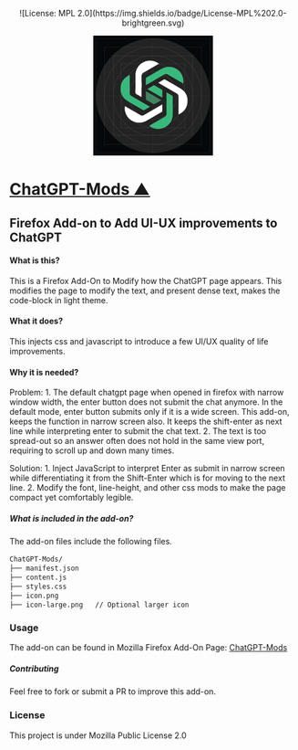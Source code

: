 <a name="___top"></a>
<div align="center">
<link rel="icon" href="http://github.com/doctopus/ChatGPT-Mods" />
![License: MPL 2.0](https://img.shields.io/badge/License-MPL%202.0-brightgreen.svg)

![logo](icon.png "Human Genome Project Animation")
</div>

[](1}}})
<a name="ChatGPT-Mods"></a> []({{{1)
# [ChatGPT-Mods &#9650;](#___top "click to go to top of document")

## Firefox Add-on to Add UI-UX improvements to ChatGPT


#### What is this? 
This is a Firefox Add-On to Modify how the ChatGPT page appears.
This modifies the page to modify the text, and present dense text, makes the code-block in light theme.

#### What it does?
This injects css and javascript to introduce a few UI/UX quality of life improvements.

#### Why it is needed?
Problem: 
    1. The default chatgpt page when opened in firefox with narrow window width, the enter button does not submit the chat anymore. In the default mode, enter button submits only if it is a wide screen. This add-on, keeps the function in narrow screen also. It keeps the shift-enter as next line while interpreting enter to submit the chat text.
    2. The text is too spread-out so an answer often does not hold in the same view port, requiring to scroll up and down many times.

Solution: 
    1. Inject JavaScript to interpret Enter as submit in narrow screen while differentiating it from the Shift-Enter which is for moving to the next line.
    2. Modify the font, line-height, and other css mods to make the page compact yet comfortably legible.

##### What is included in the add-on?
The add-on files include the following files.

```
ChatGPT-Mods/
├── manifest.json
├── content.js
├── styles.css
├── icon.png
├── icon-large.png   // Optional larger icon
```

### Usage
The add-on can be found in Mozilla Firefox Add-On Page: [ChatGPT-Mods](https://addons.mozilla.org/en-US/firefox/addon/chatgpt-mods/)

##### Contributing
Feel free to fork or submit a PR to improve this add-on.

### License
This project is under Mozilla Public License 2.0